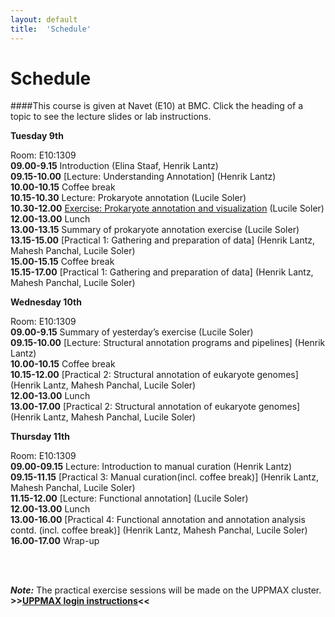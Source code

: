 ```yaml
---
layout: default
title:  'Schedule'
---
```


# Schedule

####This course is given at Navet (E10) at BMC. Click the heading of a topic to see the lecture slides or lab instructions.

**Tuesday 9th** 

Room: E10:1309  
**09.00-9.15** Introduction (Elina Staaf, Henrik Lantz)  
**09.15-10.00** [Lecture: Understanding Annotation] (Henrik Lantz)  
**10.00-10.15** Coffee break  
**10.15-10.30** Lecture: Prokaryote annotation (Lucile Soler)  
**10.30-12.00** [Exercise: Prokaryote annotation and visualization](practical_session/prokka.md) (Lucile Soler)  
**12.00-13.00** Lunch  
**13.00-13.15**	Summary of prokaryote annotation exercise (Lucile Soler)  
**13.15-15.00** [Practical 1: Gathering and preparation of data] (Henrik Lantz, Mahesh Panchal, Lucile Soler)  
**15.00-15.15** Coffee break  
**15.15-17.00** [Practical 1: Gathering and preparation of data] (Henrik Lantz, Mahesh Panchal, Lucile Soler)  

**Wednesday 10th**

Room: E10:1309  
**09.00-9.15** Summary of yesterday’s exercise (Lucile Soler)  
**09.15-10.00** [Lecture: Structural annotation programs and pipelines] (Henrik Lantz)  
**10.00-10.15** Coffee break  
**10.15-12.00** [Practical 2: Structural annotation of eukaryote genomes] (Henrik Lantz, Mahesh Panchal, Lucile Soler)  
**12.00-13.00** Lunch   
**13.00-17.00** [Practical 2: Structural annotation of eukaryote genomes] (Henrik Lantz, Mahesh Panchal, Lucile Soler)   

**Thursday 11th** 

Room: E10:1309  
**09.00-09.15** Lecture: Introduction to manual curation (Henrik Lantz)  
**09.15-11.15** [Practical 3: Manual curation(incl. coffee break)] (Henrik Lantz, Mahesh Panchal, Lucile Soler)  
**11.15-12.00** [Lecture: Functional annotation] (Lucile Soler)  
**12.00-13.00** Lunch  
**13.00-16.00** [Practical 4: Functional annotation and annotation analysis contd. (incl. coffee break)] (Henrik Lantz, Mahesh Panchal, Lucile Soler)  
**16.00-17.00** Wrap-up  

<br/>
<br/>

***Note:***
The practical exercise sessions will be made on the UPPMAX cluster. **>>[UPPMAX login instructions](practical_session/LoginInstructions)<<**
